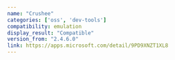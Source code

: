 ```yaml
---
name: "Crushee"
categories: ['oss', 'dev-tools']
compatibility: emulation
display_result: "Compatible"
version_from: "2.4.6.0"
link: https://apps.microsoft.com/detail/9PD9XNZT1XL8
---
```

